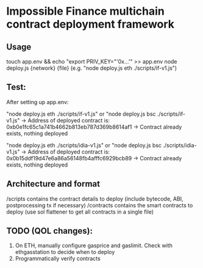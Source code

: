 # Impossible Finance multichain contract deployment framework

## Usage 

touch app.env && echo "export PRIV_KEY="'0x...'" >> app.env
node deploy.js {network} {file} (e.g. "node deploy.js eth ./scripts/if-v1.js")

## Test:

After setting up app.env:

"node deploy.js eth ./scripts/if-v1.js" or "node deploy.js bsc ./scripts/if-v1.js"
-> Address of deployed contract is: 0xb0e1fc65c1a741b4662b813eb787d369b8614af1
-> Contract already exists, nothing deployed

"node deploy.js eth ./scripts/idia-v1.js" or "node deploy.js bsc ./scripts/idia-v1.js"
-> Address of deployed contract is: 0x0b15ddf19d47e6a86a56148fb4afffc6929bcb89
-> Contract already exists, nothing deployed

## Architecture and format

/scripts contains the contract details to deploy (include bytecode, ABI, postprocessing tx if necessary) 
/contracts contains the smart contracts to deploy (use sol flattener to get all contracts in a single file)

## TODO (QOL changes):

1. On ETH, manually configure gasprice and gaslimit. Check with ethgasstation to decide when to deploy
2. Programmatically verify contracts